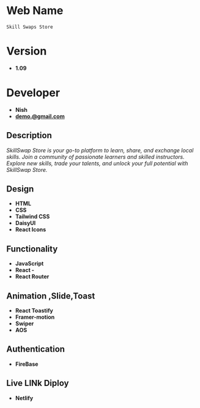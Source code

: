 # Web Name
`Skill Swaps Store`

# Version
- **1.09**
 
# Developer
- **Nish** 
- **demo.@gmail.com**

## Description
*SkillSwap Store is your go-to platform to learn, share, and exchange local skills. Join a community of passionate learners and skilled instructors. Explore new skills, trade your talents, and unlock your full potential with SkillSwap Store.*


## Design
- **HTML**  
- **CSS**  
- **Tailwind CSS**  
- **DaisyUI**  
- **React Icons**

## Functionality
- **JavaScript**  
- **React -**  
- **React Router**  
## Animation ,Slide,Toast
- **React Toastify**
- **Framer-motion**
- **Swiper**
- **AOS**

## Authentication
- **FireBase**

## Live LINk Diploy
- **Netlify**